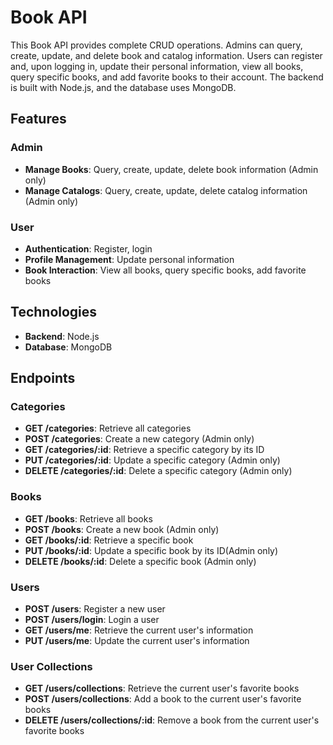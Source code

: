 # Book API

This Book API provides complete CRUD operations. Admins can query, create, update, and delete book and catalog information. Users can register and, upon logging in, update their personal information, view all books, query specific books, and add favorite books to their account. The backend is built with Node.js, and the database uses MongoDB.

## Features

### Admin

- **Manage Books**: Query, create, update, delete book information (Admin only)
- **Manage Catalogs**: Query, create, update, delete catalog information (Admin only)

### User

- **Authentication**: Register, login
- **Profile Management**: Update personal information
- **Book Interaction**: View all books, query specific books, add favorite books

## Technologies

- **Backend**: Node.js
- **Database**: MongoDB

## Endpoints

### Categories

- **GET /categories**: Retrieve all categories
- **POST /categories**: Create a new category (Admin only)
- **GET /categories/:id**: Retrieve a specific category by its ID
- **PUT /categories/:id**: Update a specific category (Admin only)
- **DELETE /categories/:id**: Delete a specific category (Admin only)

### Books

- **GET /books**: Retrieve all books
- **POST /books**: Create a new book (Admin only)
- **GET /books/:id**: Retrieve a specific book
- **PUT /books/:id**: Update a specific book by its ID(Admin only)
- **DELETE /books/:id**: Delete a specific book (Admin only)

### Users

- **POST /users**: Register a new user
- **POST /users/login**: Login a user
- **GET /users/me**: Retrieve the current user's information
- **PUT /users/me**: Update the current user's information

### User Collections

- **GET /users/collections**: Retrieve the current user's favorite books
- **POST /users/collections**: Add a book to the current user's favorite books
- **DELETE /users/collections/:id**: Remove a book from the current user's favorite books
